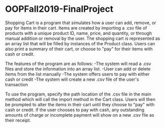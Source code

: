 # OOPFall2019-FinalProject

Shopping Cart is a program that simulates how a user can add, remove, or pay for items in their cart. Items are created by importing a .csv file of products with a unique product ID, name, price, and quantity, or through manual addition or removal by the user. The shopping cart is represented as an array list that will be filled by instances of the Product class. Users can also print a summary of their cart, or choose to "pay" for their items with cash or credit. 

The features of the program are as follows: 
-The system will read a .csv files and store the information into an array list.
-User can add or delete items from the list manually
-The system offers users to pay with either cash or credit
-The system will create a new .csv file of the user's transaction

To use the program, specify the path location of the .csv file in the main method which will call the import method in the Cart class. Users will then be prompted to alter the items in their cart until they choose to "pay" with cash or credit. If the user chooses to pay with cash, any outstanding amounts of charge or incomplete payment will show on a new .csv file as their receipt. 

